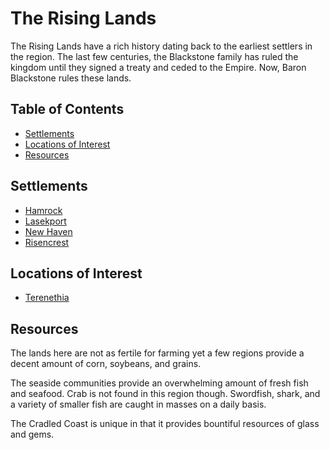 # The Rising Lands <!-- omit in toc -->

The Rising Lands have a rich history dating back to the earliest settlers in the region. The last few centuries, the Blackstone family has ruled the kingdom until they signed a treaty and ceded to the Empire. Now, Baron Blackstone rules these lands.

## Table of Contents <!-- omit in toc -->

- [Settlements](#Settlements)
- [Locations of Interest](#Locations-of-Interest)
- [Resources](#Resources)

## Settlements

- [Hamrock](./Settlements/Hamrock.md)
- [Lasekport](./Settlements/Lasekport.md)
- [New Haven](./Settlements/NewHaven.md)
- [Risencrest](./Settlements/Risencrest.md)

## Locations of Interest

- [Terenethia](./Locations/Terenethia.md)

## Resources

The lands here are not as fertile for farming yet a few regions provide a decent amount of corn, soybeans, and grains.

The seaside communities provide an overwhelming amount of fresh fish and seafood. Crab is not found in this region though. Swordfish, shark, and a variety of smaller fish are caught in masses on a daily basis.

The Cradled Coast is unique in that it provides bountiful resources of glass and gems.
